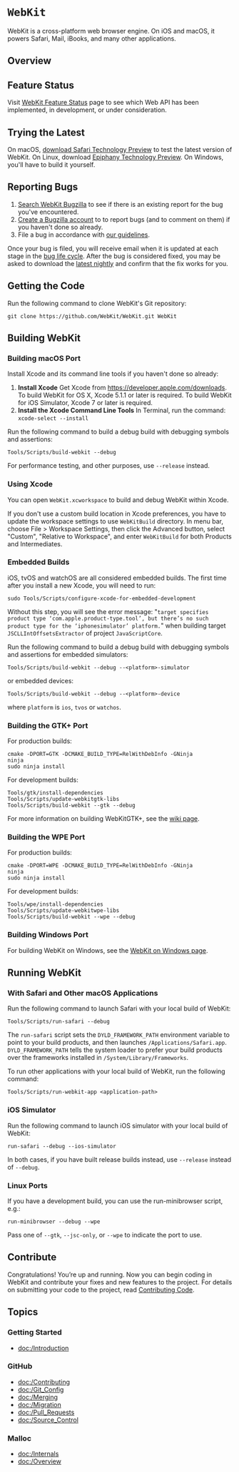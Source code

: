 # ``WebKit``

WebKit is a cross-platform web browser engine. On iOS and macOS, it powers Safari, Mail, iBooks, and many other applications.

## Overview

## Feature Status

Visit [WebKit Feature Status](https://webkit.org/status/) page to see which Web API has been implemented, in development, or under consideration.

## Trying the Latest

On macOS, [download Safari Technology Preview](https://webkit.org/downloads/) to test the latest version of WebKit. On Linux, download [Epiphany Technology Preview](https://webkitgtk.org/epiphany-tech-preview). On Windows, you'll have to build it yourself.

## Reporting Bugs

1. [Search WebKit Bugzilla](https://bugs.webkit.org/query.cgi?format=specific&product=WebKit) to see if there is an existing report for the bug you've encountered.
2. [Create a Bugzilla account](https://bugs.webkit.org/createaccount.cgi) to to report bugs (and to comment on them) if you haven't done so already.
3. File a bug in accordance with [our guidelines](https://webkit.org/bug-report-guidelines/).

Once your bug is filed, you will receive email when it is updated at each stage in the [bug life cycle](https://webkit.org/bug-life-cycle). After the bug is considered fixed, you may be asked to download the [latest nightly](https://webkit.org/nightly) and confirm that the fix works for you.

## Getting the Code

Run the following command to clone WebKit's Git repository:

```
git clone https://github.com/WebKit/WebKit.git WebKit
```

## Building WebKit

### Building macOS Port

Install Xcode and its command line tools if you haven't done so already:

1. **Install Xcode** Get Xcode from https://developer.apple.com/downloads. To build WebKit for OS X, Xcode 5.1.1 or later is required. To build WebKit for iOS Simulator, Xcode 7 or later is required.
2. **Install the Xcode Command Line Tools** In Terminal, run the command: `xcode-select --install`

Run the following command to build a debug build with debugging symbols and assertions:

```
Tools/Scripts/build-webkit --debug
```

For performance testing, and other purposes, use `--release` instead.

### Using Xcode

You can open `WebKit.xcworkspace` to build and debug WebKit within Xcode.

If you don't use a custom build location in Xcode preferences, you have to update the workspace settings to use `WebKitBuild` directory.  In menu bar, choose File > Workspace Settings, then click the Advanced button, select "Custom", "Relative to Workspace", and enter `WebKitBuild` for both Products and Intermediates.

### Embedded Builds

iOS, tvOS and watchOS are all considered embedded builds. The first time after you install a new Xcode, you will need to run:

```
sudo Tools/Scripts/configure-xcode-for-embedded-development
```

Without this step, you will see the error message: "`target specifies product type ‘com.apple.product-type.tool’, but there’s no such product type for the ‘iphonesimulator’ platform.`" when building target `JSCLLIntOffsetsExtractor` of project `JavaScriptCore`.

Run the following command to build a debug build with debugging symbols and assertions for embedded simulators:

```
Tools/Scripts/build-webkit --debug --<platform>-simulator
```

or embedded devices:
```
Tools/Scripts/build-webkit --debug --<platform>-device
```

where `platform` is `ios`, `tvos` or `watchos`.

### Building the GTK+ Port

For production builds:

```
cmake -DPORT=GTK -DCMAKE_BUILD_TYPE=RelWithDebInfo -GNinja
ninja
sudo ninja install
```

For development builds:

```
Tools/gtk/install-dependencies
Tools/Scripts/update-webkitgtk-libs
Tools/Scripts/build-webkit --gtk --debug
```

For more information on building WebKitGTK+, see the [wiki page](https://trac.webkit.org/wiki/BuildingGtk).

### Building the WPE Port

For production builds:

```
cmake -DPORT=WPE -DCMAKE_BUILD_TYPE=RelWithDebInfo -GNinja
ninja
sudo ninja install
```

For development builds:

```
Tools/wpe/install-dependencies
Tools/Scripts/update-webkitwpe-libs
Tools/Scripts/build-webkit --wpe --debug
```

### Building Windows Port

For building WebKit on Windows, see the [WebKit on Windows page](https://webkit.org/webkit-on-windows/).

## Running WebKit

### With Safari and Other macOS Applications

Run the following command to launch Safari with your local build of WebKit:

```
Tools/Scripts/run-safari --debug
```

The `run-safari` script sets the `DYLD_FRAMEWORK_PATH` environment variable to point to your build products, and then launches `/Applications/Safari.app`. `DYLD_FRAMEWORK_PATH` tells the system loader to prefer your build products over the frameworks installed in `/System/Library/Frameworks`.

To run other applications with your local build of WebKit, run the following command:

```
Tools/Scripts/run-webkit-app <application-path>
```

### iOS Simulator

Run the following command to launch iOS simulator with your local build of WebKit:

```
run-safari --debug --ios-simulator
```

In both cases, if you have built release builds instead, use `--release` instead of `--debug`.

### Linux Ports

If you have a development build, you can use the run-minibrowser script, e.g.:

```
run-minibrowser --debug --wpe
```

Pass one of `--gtk`, `--jsc-only`, or `--wpe` to indicate the port to use.

## Contribute

Congratulations! You’re up and running. Now you can begin coding in WebKit and contribute your fixes and new features to the project. For details on submitting your code to the project, read [Contributing Code](https://webkit.org/contributing-code/).


## Topics

### Getting Started

- <doc:/Introduction>

### GitHub

- <doc:/Contributing>
- <doc:/Git_Config>
- <doc:/Merging>
- <doc:/Migration>
- <doc:/Pull_Requests>
- <doc:/Source_Control>

### Malloc

- <doc:/Internals>
- <doc:/Overview>
